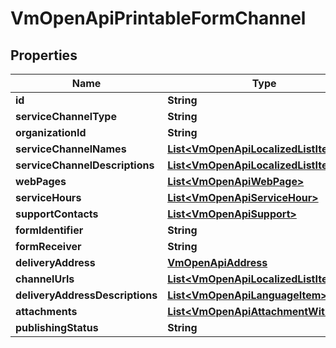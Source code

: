 
# VmOpenApiPrintableFormChannel

## Properties
Name | Type | Description | Notes
------------ | ------------- | ------------- | -------------
**id** | **String** |  |  [optional]
**serviceChannelType** | **String** |  |  [optional]
**organizationId** | **String** |  |  [optional]
**serviceChannelNames** | [**List&lt;VmOpenApiLocalizedListItem&gt;**](VmOpenApiLocalizedListItem.md) |  |  [optional]
**serviceChannelDescriptions** | [**List&lt;VmOpenApiLocalizedListItem&gt;**](VmOpenApiLocalizedListItem.md) |  | 
**webPages** | [**List&lt;VmOpenApiWebPage&gt;**](VmOpenApiWebPage.md) |  |  [optional]
**serviceHours** | [**List&lt;VmOpenApiServiceHour&gt;**](VmOpenApiServiceHour.md) |  |  [optional]
**supportContacts** | [**List&lt;VmOpenApiSupport&gt;**](VmOpenApiSupport.md) |  |  [optional]
**formIdentifier** | **String** |  |  [optional]
**formReceiver** | **String** |  |  [optional]
**deliveryAddress** | [**VmOpenApiAddress**](VmOpenApiAddress.md) |  |  [optional]
**channelUrls** | [**List&lt;VmOpenApiLocalizedListItem&gt;**](VmOpenApiLocalizedListItem.md) |  |  [optional]
**deliveryAddressDescriptions** | [**List&lt;VmOpenApiLanguageItem&gt;**](VmOpenApiLanguageItem.md) |  |  [optional]
**attachments** | [**List&lt;VmOpenApiAttachmentWithType&gt;**](VmOpenApiAttachmentWithType.md) |  |  [optional]
**publishingStatus** | **String** |  | 



